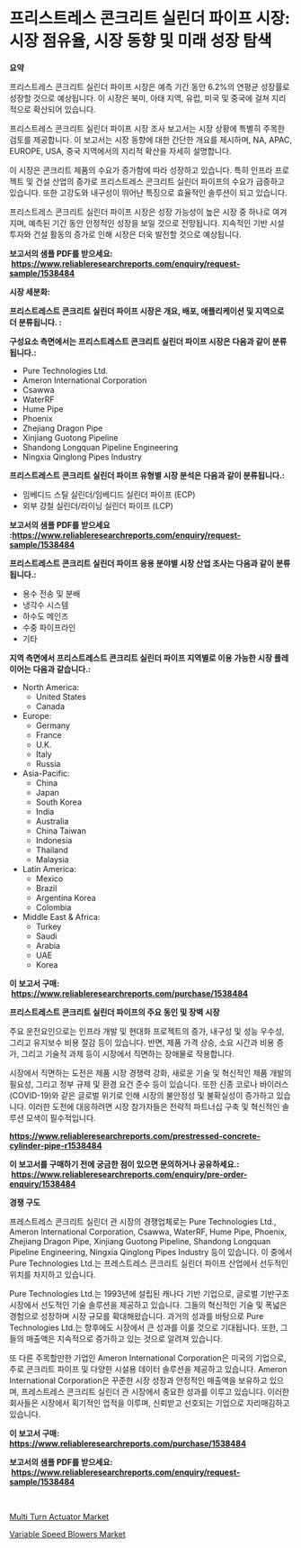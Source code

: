 <p><h1>프리스트레스 콘크리트 실린더 파이프 시장: 시장 점유율, 시장 동향 및 미래 성장 탐색</h1></p><p><strong>요약</strong></p>
<p><p>프리스트레스 콘크리트 실린더 파이프 시장은 예측 기간 동안 6.2%의 연평균 성장률로 성장할 것으로 예상됩니다. 이 시장은 북미, 아태 지역, 유럽, 미국 및 중국에 걸쳐 지리적으로 확산되어 있습니다.</p><p>프리스트레스 콘크리트 실린더 파이프 시장 조사 보고서는 시장 상황에 특별히 주목한 검토를 제공합니다. 이 보고서는 시장 동향에 대한 간단한 개요를 제시하며, NA, APAC, EUROPE, USA, 중국 지역에서의 지리적 확산을 자세히 설명합니다.</p><p>이 시장은 콘크리트 제품의 수요가 증가함에 따라 성장하고 있습니다. 특히 인프라 프로젝트 및 건설 산업의 증가로 프리스트레스 콘크리트 실린더 파이프의 수요가 급증하고 있습니다. 또한 고강도와 내구성이 뛰어난 특징으로 효율적인 솔루션이 되고 있습니다.</p><p>프리스트레스 콘크리트 실린더 파이프 시장은 성장 가능성이 높은 시장 중 하나로 여겨지며, 예측된 기간 동안 안정적인 성장을 보일 것으로 전망됩니다. 지속적인 기반 시설 투자와 건설 활동의 증가로 인해 시장은 더욱 발전할 것으로 예상됩니다.</p></p>
<p><strong>보고서의 샘플 PDF를 받으세요: &nbsp;<a href="https://www.reliableresearchreports.com/enquiry/request-sample/1538484">https://www.reliableresearchreports.com/enquiry/request-sample/1538484</a></strong></p>
<p><strong>시장 세분화:</strong></p>
<p><strong> 프리스트레스트 콘크리트 실린더 파이프 시장은 개요, 배포, 애플리케이션 및 지역으로 더 분류됩니다. :</strong></p>
<p><strong>구성요소 측면에서는 프리스트레스트 콘크리트 실린더 파이프 시장은 다음과 같이 분류됩니다.:</strong></p>
<p><ul><li>Pure Technologies Ltd.</li><li>Ameron International Corporation</li><li>Csawwa</li><li>WaterRF</li><li>Hume Pipe</li><li>Phoenix</li><li>Zhejiang Dragon Pipe</li><li>Xinjiang Guotong Pipeline</li><li>Shandong Longquan Pipeline Engineering</li><li>Ningxia Qinglong Pipes Industry</li></ul></p>
<p><strong> 프리스트레스트 콘크리트 실린더 파이프 유형별 시장 분석은 다음과 같이 분류됩니다.:</strong></p>
<p><ul><li>임베디드 스틸 실린더/임베디드 실린더 파이프 (ECP)</li><li>외부 강철 실린더/라이닝 실린더 파이프 (LCP)</li></ul></p>
<p><strong>보고서의 샘플 PDF를 받으세요 :<a href="https://www.reliableresearchreports.com/enquiry/request-sample/1538484">https://www.reliableresearchreports.com/enquiry/request-sample/1538484</a></strong></p>
<p><strong> 프리스트레스트 콘크리트 실린더 파이프 응용 분야별 시장 산업 조사는 다음과 같이 분류됩니다.:</strong></p>
<p><ul><li>용수 전송 및 분배</li><li>냉각수 시스템</li><li>하수도 메인즈</li><li>수중 파이프라인</li><li>기타</li></ul></p>
<p><strong>지역 측면에서 프리스트레스트 콘크리트 실린더 파이프 지역별로 이용 가능한 시장 플레이어는 다음과 같습니다.:</strong></p>
<p><ul>
    <li>
        North America:
        <ul>
            <li>United States</li>
            <li>Canada</li>
        </ul>
    </li>
    <li>
        Europe:
        <ul>
            <li>Germany</li>
            <li>France</li>
            <li>U.K.</li>
            <li>Italy</li>
            <li>Russia</li>
        </ul>
    </li>
    <li>
        Asia-Pacific:
        <ul>
            <li>China</li>
            <li>Japan</li>
            <li>South Korea</li>
            <li>India</li>
            <li>Australia</li>
            <li>China Taiwan</li>
            <li>Indonesia</li>
            <li>Thailand</li>
            <li>Malaysia</li>
        </ul>
    </li>
    <li>
        Latin America:
        <ul>
            <li>Mexico</li>
            <li>Brazil</li>
            <li>Argentina Korea</li>
            <li>Colombia</li>
        </ul>
    </li>
    <li>
        Middle East & Africa:
        <ul>
            <li>Turkey</li>
            <li>Saudi</li>
            <li>Arabia</li>
            <li>UAE</li>
            <li>Korea</li>
        </ul>
    </li>
    </ul></p>
<p><strong>이 보고서 구매: &nbsp;<a href="https://www.reliableresearchreports.com/purchase/1538484">https://www.reliableresearchreports.com/purchase/1538484</a></strong></p>
<p><strong>프리스트레스트 콘크리트 실린더 파이프의 주요 동인 및 장벽 시장</strong></p>
<p><p>주요 운전요인으로는 인프라 개발 및 현대화 프로젝트의 증가, 내구성 및 성능 우수성, 그리고 유지보수 비용 절감 등이 있습니다. 반면, 제품 가격 상승, 소요 시간과 비용 증가, 그리고 기술적 과제 등이 시장에서 직면하는 장애물로 작용합니다.</p><p>시장에서 직면하는 도전은 제품 시장 경쟁력 강화, 새로운 기술 및 혁신적인 제품 개발의 필요성, 그리고 정부 규제 및 환경 요건 준수 등이 있습니다. 또한 신종 코로나 바이러스 (COVID-19)와 같은 글로벌 위기로 인해 시장의 불안정성 및 불확실성이 증가하고 있습니다. 이러한 도전에 대응하려면 시장 참가자들은 전략적 파트너십 구축 및 혁신적인 솔루션 모색이 필수적입니다.</p></p>
<p><strong><a href="https://www.reliableresearchreports.com/prestressed-concrete-cylinder-pipe-r1538484">https://www.reliableresearchreports.com/prestressed-concrete-cylinder-pipe-r1538484</a></strong></p>
<p><strong>이 보고서를 구매하기 전에 궁금한 점이 있으면 문의하거나 공유하세요.: &nbsp;<a href="https://www.reliableresearchreports.com/enquiry/pre-order-enquiry/1538484">https://www.reliableresearchreports.com/enquiry/pre-order-enquiry/1538484</a></strong></p>
<p><strong>경쟁 구도</strong></p>
<p><p>프레스트레스 콘크리트 실린더 관 시장의 경쟁업체로는 Pure Technologies Ltd., Ameron International Corporation, Csawwa, WaterRF, Hume Pipe, Phoenix, Zhejiang Dragon Pipe, Xinjiang Guotong Pipeline, Shandong Longquan Pipeline Engineering, Ningxia Qinglong Pipes Industry 등이 있습니다. 이 중에서 Pure Technologies Ltd.는 프레스트레스 콘크리트 실린더 파이프 산업에서 선두적인 위치를 차지하고 있습니다. </p><p>Pure Technologies Ltd.는 1993년에 설립된 캐나다 기반 기업으로, 글로벌 기반구조 시장에서 선도적인 기술 솔루션을 제공하고 있습니다. 그들의 혁신적인 기술 및 폭넓은 경험으로 성장하며 시장 규모를 확대해왔습니다. 과거의 성과를 바탕으로 Pure Technologies Ltd.는 향후에도 시장에서 큰 성과를 이룰 것으로 기대됩니다. 또한, 그들의 매출액은 지속적으로 증가하고 있는 것으로 알려져 있습니다.</p><p>또 다른 주목할만한 기업인 Ameron International Corporation은 미국의 기업으로, 주로 콘크리트 파이프 및 다양한 시설용 데이터 솔루션을 제공하고 있습니다. Ameron International Corporation은 꾸준한 시장 성장과 안정적인 매출액을 보유하고 있으며, 프레스트레스 콘크리트 실린더 관 시장에서 중요한 성과를 이루고 있습니다. 이러한 회사들은 시장에서 획기적인 업적을 이루며, 신뢰받고 선호되는 기업으로 자리매김하고 있습니다.</p></p>
<p><strong>이 보고서 구매: &nbsp; <a href="https://www.reliableresearchreports.com/purchase/1538484">https://www.reliableresearchreports.com/purchase/1538484</a></strong></p>
<p><strong>보고서의 샘플 PDF를 받으세요: &nbsp;<a href="https://www.reliableresearchreports.com/enquiry/request-sample/1538484">https://www.reliableresearchreports.com/enquiry/request-sample/1538484</a></strong><strong></strong></p>
<p>&nbsp;</p>
<p><p><a href="https://view.publitas.com/reportprime-1/multi-turn-actuator-market-furnishes-information-on-market-share-market-trends-and-market-growth/">Multi Turn Actuator Market</a></p><p><a href="https://view.publitas.com/reportprime-1/variable-speed-blowers-market-trends-and-market-analysis-forecasted-for-period-2024-2031/">Variable Speed Blowers Market</a></p></p>